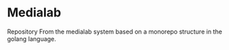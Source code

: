 # Medialab

Repository From the medialab system based on a monorepo structure in the golang language.